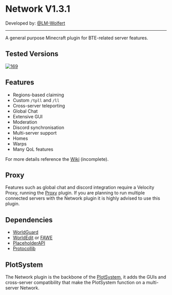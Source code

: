 # Network V1.3.1
Developed by: [@LM-Wolfert](https://www.github.com/LM-Wolfert)
___
A general purpose Minecraft plugin for BTE-related server features.
## Tested Versions
[![169](https://img.shields.io/badge/Paper-1.20.1%20%23169-green)](https://api.papermc.io/v2/projects/paper/versions/1.20.1/builds/169/downloads/paper-1.20.1-169.jar)
## Features
- Regions-based claiming
- Custom `/tpll` and `/ll`
- Cross-server teleporting
- Global Chat
- Extensive GUI
- Moderation
- Discord synchronisation 
- Multi-server support
- Homes
- Warps   
- Many QoL features  
<!-- end of the list -->
For more details reference the [Wiki](https://github.com/BTEUK/Network/wiki) (incomplete).
## Proxy
Features such as global chat and discord integration require a Velocity Proxy, running the [Proxy](https://github.com/BTEUK/Proxy) plugin. If you are planning to run multiple connected servers with the Network plugin it is highly advised to use this plugin.
## Dependencies
- [WorldGuard](https://enginehub.org/worldguard)
- [WorldEdit](https://enginehub.org/worldedit) or [FAWE](https://www.spigotmc.org/resources/fastasyncworldedit.13932/)
- [PlaceholderAPI](https://www.spigotmc.org/resources/placeholderapi.6245/)
- [Protocollib](https://www.spigotmc.org/resources/protocollib.1997/)
## PlotSystem
The Network plugin is the backbone of the [PlotSystem](https://github.com/BTEUK/Network), it adds the GUIs and cross-server compatibility that make the PlotSystem function on a multi-server Network.
